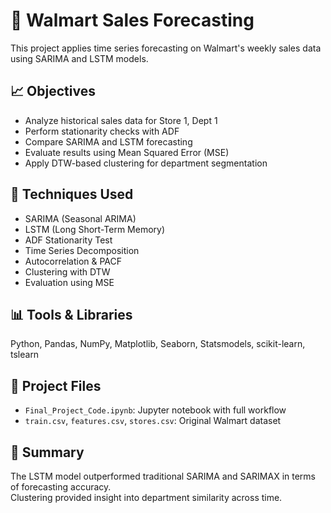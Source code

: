 # 🛒 Walmart Sales Forecasting

This project applies time series forecasting on Walmart's weekly sales data using SARIMA and LSTM models.

## 📈 Objectives
- Analyze historical sales data for Store 1, Dept 1
- Perform stationarity checks with ADF
- Compare SARIMA and LSTM forecasting
- Evaluate results using Mean Squared Error (MSE)
- Apply DTW-based clustering for department segmentation

## 🧠 Techniques Used
- SARIMA (Seasonal ARIMA)
- LSTM (Long Short-Term Memory)
- ADF Stationarity Test
- Time Series Decomposition
- Autocorrelation & PACF
- Clustering with DTW
- Evaluation using MSE

## 📊 Tools & Libraries
Python, Pandas, NumPy, Matplotlib, Seaborn, Statsmodels, scikit-learn, tslearn

## 📁 Project Files
- `Final_Project_Code.ipynb`: Jupyter notebook with full workflow
- `train.csv`, `features.csv`, `stores.csv`: Original Walmart dataset

## 📌 Summary
The LSTM model outperformed traditional SARIMA and SARIMAX in terms of forecasting accuracy.  
Clustering provided insight into department similarity across time.

